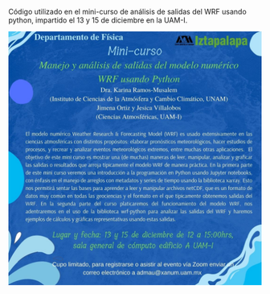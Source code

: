 Código utilizado en el mini-curso de análisis de salidas del WRF usando python, impartido el 13 y 15 de diciembre en la UAM-I.

![flyer](flyer.jpg)

